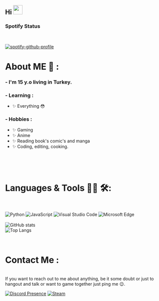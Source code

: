 
## Hi <img src="https://raw.githubusercontent.com/iampavangandhi/iampavangandhi/master/gifs/Hi.gif" width="30px">
### Spotify Status
</br>

[![spotify-github-profile](https://spotify-github-profile.vercel.app/api/view?uid=317fxtfhyk27mnhzgyd6rcjvvvuu&cover_image=true&theme=novatorem&show_offline=false&background_color=121212&interchange=false&bar_color=53b14f&bar_color_cover=false)](https://spotify-github-profile.vercel.app/api/view?uid=317fxtfhyk27mnhzgyd6rcjvvvuu&redirect=true)
</br>


# About ME 💬 :

### - I'm 15 y.o living in Turkey.


### - Learning :
- ✨ Everything 😳

### - Hobbies : 
- ✨ Gaming
- ✨ Anime
- ✨ Reading book's comic's and manga
- ✨ Coding, editing, cooking.

</br>
</br>
</br>



# Languages & Tools 👨‍💻 🛠:
</br>

<p align="center">

<!-- For more icons please follow  https://github.com/MikeCodesDotNET/ColoredBadges -->
![Python](https://img.shields.io/badge/python-3670A0?style=for-the-badge&logo=python&logoColor=ffdd54)
![JavaScript](https://img.shields.io/badge/javascript-%23323330.svg?style=for-the-badge&logo=javascript&logoColor=%23F7DF1E)
![Visual Studio Code](https://img.shields.io/badge/Visual%20Studio%20Code-0078d7.svg?style=for-the-badge&logo=visual-studio-code&logoColor=white)
![Microsoft Edge](https://img.shields.io/badge/Google%20Chrome-4285F4?style=for-the-badge&logo=MicrosoftEdge&logoColor=white)
</br>
</br>
![GitHub stats](https://github-readme-stats.vercel.app/api?username=YiitWT&show_icons=true&theme=tokyonight)
</br>
![Top Langs](https://github-readme-stats.vercel.app/api/top-langs/?username=YiitWT&show_icons=true&theme=tokyonight)
</p>
</br>

# Contact Me :

<p>
</br>
If you want to reach out to me about anything, be it some doubt or just to hangout and talk or want to game together just ping me 😉.

[![Discord Presence](https://img.shields.io/badge/Discord-%235865F2.svg?style=for-the-badge&logo=discord&logoColor=white)](https://discord.gg/taTJYEFQAt)
[![Steam](https://img.shields.io/badge/steam-%23000000.svg?style=for-the-badge&logo=steam&logoColor=white)](https://steamcommunity.com/id/YiitWasTaken/)
 </p>
 


</br>
</br>



<p align="center" >  
  
  </p>

